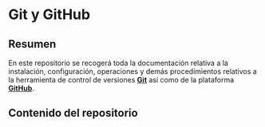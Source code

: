 # Git y GitHub

## Resumen

En este repositorio se recogerá toda la documentación relativa a la instalación, configuración, operaciones y demás procedimientos relativos a la herramienta de control de versiones **[Git](https://git-scm.com/)** así como de la plataforma **[GitHub](http://github.com)**.

## Contenido del repositorio
